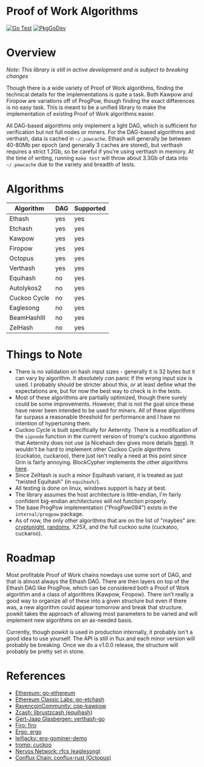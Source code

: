 # Proof of Work Algorithms

[![Go Test](https://github.com/sencha-dev/go-pow/actions/workflows/go.yml/badge.svg)](https://github.com/sencha-dev/go-pow/actions/workflows/go.yml)
[![PkgGoDev](https://pkg.go.dev/badge/github.com/sencha-dev/go-pow)](https://pkg.go.dev/github.com/sencha-dev/go-pow?tab=doc)

# Overview

*Note: This library is still in active development and is
subject to breaking changes*

Though there is a wide variety of Proof of Work algorithms, finding the technical details
for the implementations is quite a task. Both Kawpow and Firopow are variations off of ProgPow,
though finding the exact differences is no easy task. This is meant to be a unified library to
make the implementation of existing Proof of Work algorithms easier. 

All DAG-based algorithms only implement a light DAG, which is sufficient for verification
but not full nodes or miners. For the DAG-based algorithms and verthash, data is cached in `~/.powcache`.
Ethash will generally be between 40-80Mb per epoch (and generally 3 caches are stored), but verthash
requires a strict 1.2Gb, so be careful if you're using verthash in memory. At the time of writing, running 
`make test` will throw about 3.3Gb of data into `~/.powcache` due to the variety and breadth of tests.

# Algorithms

| Algorithm     | DAG         | Supported |
| ------------- | ----------- | ----------
| Ethash        | yes         | yes
| Etchash       | yes         | yes
| Kawpow        | yes         | yes
| Firopow       | yes         | yes
| Octopus       | yes         | yes
| Verthash      | yes         | yes
| Equihash      | no          | yes
| Autolykos2    | no          | yes
| Cuckoo Cycle  | no          | yes
| Eaglesong     | no          | yes
| BeamHashIII   | no          | yes
| ZelHash       | no          | yes

# Things to Note

  - There is no validation on hash input sizes - generally it is 32 bytes but it can vary by algorithm. It absolutely *can* panic
  if the wrong input size is used. I probably should be stricter about this, or at least define what the expectations are, but for 
  now the best way to check is in the tests.
  - Most of these algorithms are partially optimized, though there surely could be some improvements. However, that is not the goal since
  these have never been intended to be used for miners. All of these algorithms far surpass a reasonable threshold for performance and I
  have no intention of hypertuning them.
  - Cuckoo Cycle is built specifically for Aeternity. There is a modification of the `sipnode` function in the current version
  of tromp's cuckoo algorithms that Aeternity does not use (a Nicehash dev gives more details [here](https://forum.aeternity.com/t/support-aeternity-stratum-implementation/3140/6)). It wouldn't be hard to implement other Cuckoo Cycle algorithms (cuckatoo, cuckaroo),
  there just isn't really a need at this point since Grin is fairly annoying. BlockCypher implements the other algorithms [here](https://github.com/blockcypher/libgrin/tree/master/core/pow).
  - Since ZelHash is such a minor Equihash variant, it is treated as just "twisted Equihash" (in `equihash/`).
  - All testing is done on linux, windows support is hazy at best. 
  - The library assumes the host architecture is little-endian, I'm fairly confident big-endian architectures will not function properly.
  - The base ProgPow implementation ("ProgPow094") exists in the `internal/progpow` package.
  - As of now, the only other algorithms that are on the list of "maybes" are: [cryptonight](https://github.com/Equim-chan/cryptonight),
  [randomx](https://git.dero.io/DERO_Foundation/RandomX), X25X, and the full cuckoo suite (cuckatoo, cuckaroo). 

# Roadmap

Most profitable Proof of Work chains nowdays use some sort of DAG, and that is almost always the Ethash DAG.
There are then layers on top of the Ethash DAG like ProgPow, which can be considered both a Proof of Work 
algorithm and a class of algorithms (Kawpow, Firopow). There isn't really a good way to organize all of these
into a given structure but even if there was, a new algorithm could appear tomorrow and break that structure.
powkit takes the approach of allowing most parameters to be varied and will implement new algorithms on an
as-needed basis.

Currently, though powkit is used in production internally, it probably isn't a good idea to use yourself. The
API is still in flux and each minor version will probably be breaking. Once we do a v1.0.0 release, the structure
will probably be pretty set in stone. 

# References

  - [Ethereum: go-ethereum](https://github.com/ethereum/go-ethereum/blob/master/consensus/ethash/ethash.go)
  - [Ethereum Classic Labs: go-etchash](https://github.com/etclabscore/go-etchash)
  - [RavencoinCommunity: cpp-kawpow](https://github.com/RavenCommunity/cpp-kawpow/)
  - [Zcash: librustzcash (equihash)](https://github.com/zcash/librustzcash/tree/master/components/equihash)
  - [Gert-Jaap Glasbergen: verthash-go](https://github.com/gertjaap/verthash-go/)
  - [Firo: firo](https://github.com/firoorg/firo/tree/master/src/crypto/progpow)
  - [Ergo: ergo](https://github.com/ergoplatform/ergo/blob/0af9dd9d8846d672c1e2a77f8ab29963fa5acd1e/src/main/scala/org/ergoplatform/mining/AutolykosPowScheme.scala)
  - [leifjacky: erg-gominer-demo](https://github.com/leifjacky/erg-gominer-demo)
  - [tromp: cuckoo](https://github.com/tromp/cuckoo)
  - [Nervos Network: rfcs (eaglesong)](https://github.com/nervosnetwork/rfcs/tree/master/rfcs/0010-eaglesong)
  - [Conflux Chain: conflux-rust (Octopus)](https://github.com/Conflux-Chain/conflux-rust/tree/8fdc0773ccc447f5f6af142e84ae507284f0e411/core/src/pow)
